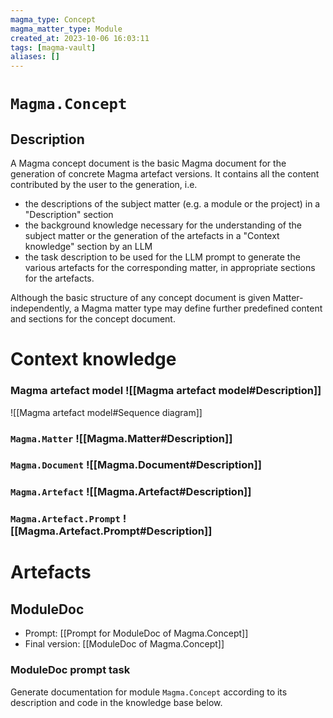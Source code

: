 ```yaml
---
magma_type: Concept
magma_matter_type: Module
created_at: 2023-10-06 16:03:11
tags: [magma-vault]
aliases: []
---
```

# `Magma.Concept`

## Description
  
A Magma concept document is the basic Magma document for the generation of concrete Magma artefact versions. It contains all the content contributed by the user to the generation, i.e.  
  
- the descriptions of the subject matter (e.g. a module or the project) in a "Description" section
- the background knowledge necessary for the understanding of the subject matter or the generation of the artefacts in a "Context knowledge" section by an LLM
- the task description to be used for the LLM prompt to generate the various artefacts for the corresponding matter, in appropriate sections for the artefacts.
  
Although the basic structure of any concept document is given Matter-independently, a Magma matter type may define further predefined content and sections for the concept document.  


# Context knowledge

### Magma artefact model ![[Magma artefact model#Description]]
 ![[Magma artefact model#Sequence diagram]]

### `Magma.Matter` ![[Magma.Matter#Description]]
### `Magma.Document` ![[Magma.Document#Description]]


### `Magma.Artefact` ![[Magma.Artefact#Description]]

### `Magma.Artefact.Prompt` ![[Magma.Artefact.Prompt#Description]]


# Artefacts

## ModuleDoc

- Prompt: [[Prompt for ModuleDoc of Magma.Concept]]
- Final version: [[ModuleDoc of Magma.Concept]]

### ModuleDoc prompt task

Generate documentation for module `Magma.Concept` according to its description and code in the knowledge base below.
